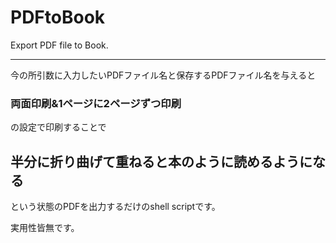 # PDFtoBook
Export PDF file to Book.

---
今の所引数に入力したいPDFファイル名と保存するPDFファイル名を与えると

### 両面印刷&1ページに2ページずつ印刷

の設定で印刷することで

## 半分に折り曲げて重ねると本のように読めるようになる

という状態のPDFを出力するだけのshell scriptです。

実用性皆無です。
